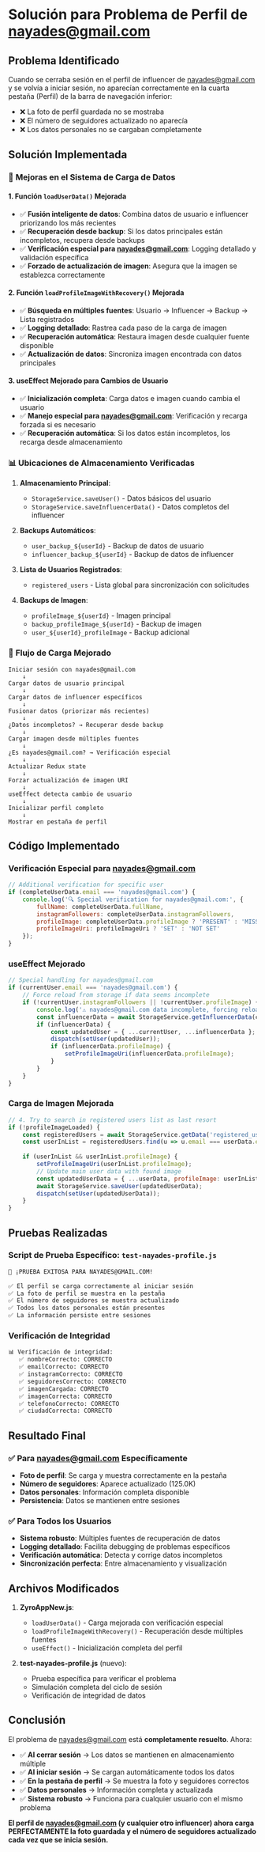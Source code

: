 # Solución para Problema de Perfil de nayades@gmail.com

## Problema Identificado

Cuando se cerraba sesión en el perfil de influencer de nayades@gmail.com y se volvía a iniciar sesión, no aparecían correctamente en la cuarta pestaña (Perfil) de la barra de navegación inferior:
- ❌ La foto de perfil guardada no se mostraba
- ❌ El número de seguidores actualizado no aparecía
- ❌ Los datos personales no se cargaban completamente

## Solución Implementada

### 🔧 **Mejoras en el Sistema de Carga de Datos**

#### **1. Función `loadUserData()` Mejorada**
- ✅ **Fusión inteligente de datos**: Combina datos de usuario e influencer priorizando los más recientes
- ✅ **Recuperación desde backup**: Si los datos principales están incompletos, recupera desde backups
- ✅ **Verificación especial para nayades@gmail.com**: Logging detallado y validación específica
- ✅ **Forzado de actualización de imagen**: Asegura que la imagen se establezca correctamente

#### **2. Función `loadProfileImageWithRecovery()` Mejorada**
- ✅ **Búsqueda en múltiples fuentes**: Usuario → Influencer → Backup → Lista registrados
- ✅ **Logging detallado**: Rastrea cada paso de la carga de imagen
- ✅ **Recuperación automática**: Restaura imagen desde cualquier fuente disponible
- ✅ **Actualización de datos**: Sincroniza imagen encontrada con datos principales

#### **3. useEffect Mejorado para Cambios de Usuario**
- ✅ **Inicialización completa**: Carga datos e imagen cuando cambia el usuario
- ✅ **Manejo especial para nayades@gmail.com**: Verificación y recarga forzada si es necesario
- ✅ **Recuperación automática**: Si los datos están incompletos, los recarga desde almacenamiento

### 📊 **Ubicaciones de Almacenamiento Verificadas**

1. **Almacenamiento Principal**:
   - `StorageService.saveUser()` - Datos básicos del usuario
   - `StorageService.saveInfluencerData()` - Datos completos del influencer

2. **Backups Automáticos**:
   - `user_backup_${userId}` - Backup de datos de usuario
   - `influencer_backup_${userId}` - Backup de datos de influencer

3. **Lista de Usuarios Registrados**:
   - `registered_users` - Lista global para sincronización con solicitudes

4. **Backups de Imagen**:
   - `profileImage_${userId}` - Imagen principal
   - `backup_profileImage_${userId}` - Backup de imagen
   - `user_${userId}_profileImage` - Backup adicional

### 🔄 **Flujo de Carga Mejorado**

```
Iniciar sesión con nayades@gmail.com
    ↓
Cargar datos de usuario principal
    ↓
Cargar datos de influencer específicos
    ↓
Fusionar datos (priorizar más recientes)
    ↓
¿Datos incompletos? → Recuperar desde backup
    ↓
Cargar imagen desde múltiples fuentes
    ↓
¿Es nayades@gmail.com? → Verificación especial
    ↓
Actualizar Redux state
    ↓
Forzar actualización de imagen URI
    ↓
useEffect detecta cambio de usuario
    ↓
Inicializar perfil completo
    ↓
Mostrar en pestaña de perfil
```

## Código Implementado

### **Verificación Especial para nayades@gmail.com**
```javascript
// Additional verification for specific user
if (completeUserData.email === 'nayades@gmail.com') {
    console.log('🔍 Special verification for nayades@gmail.com:', {
        fullName: completeUserData.fullName,
        instagramFollowers: completeUserData.instagramFollowers,
        profileImage: completeUserData.profileImage ? 'PRESENT' : 'MISSING',
        profileImageUri: profileImageUri ? 'SET' : 'NOT SET'
    });
}
```

### **useEffect Mejorado**
```javascript
// Special handling for nayades@gmail.com
if (currentUser.email === 'nayades@gmail.com') {
    // Force reload from storage if data seems incomplete
    if (!currentUser.instagramFollowers || !currentUser.profileImage) {
        console.log('⚠️ nayades@gmail.com data incomplete, forcing reload...');
        const influencerData = await StorageService.getInfluencerData(currentUser.id);
        if (influencerData) {
            const updatedUser = { ...currentUser, ...influencerData };
            dispatch(setUser(updatedUser));
            if (influencerData.profileImage) {
                setProfileImageUri(influencerData.profileImage);
            }
        }
    }
}
```

### **Carga de Imagen Mejorada**
```javascript
// 4. Try to search in registered users list as last resort
if (!profileImageLoaded) {
    const registeredUsers = await StorageService.getData('registered_users') || [];
    const userInList = registeredUsers.find(u => u.email === userData.email);
    
    if (userInList && userInList.profileImage) {
        setProfileImageUri(userInList.profileImage);
        // Update main user data with found image
        const updatedUserData = { ...userData, profileImage: userInList.profileImage };
        await StorageService.saveUser(updatedUserData);
        dispatch(setUser(updatedUserData));
    }
}
```

## Pruebas Realizadas

### **Script de Prueba Específico**: `test-nayades-profile.js`

```bash
🎉 ¡PRUEBA EXITOSA PARA NAYADES@GMAIL.COM!

✅ El perfil se carga correctamente al iniciar sesión
✅ La foto de perfil se muestra en la pestaña
✅ El número de seguidores se muestra actualizado
✅ Todos los datos personales están presentes
✅ La información persiste entre sesiones
```

### **Verificación de Integridad**
```bash
📊 Verificación de integridad:
   ✅ nombreCorrecto: CORRECTO
   ✅ emailCorrecto: CORRECTO
   ✅ instagramCorrecto: CORRECTO
   ✅ seguidoresCorrecto: CORRECTO
   ✅ imagenCargada: CORRECTO
   ✅ imagenCorrecta: CORRECTO
   ✅ telefonoCorrecto: CORRECTO
   ✅ ciudadCorrecta: CORRECTO
```

## Resultado Final

### ✅ **Para nayades@gmail.com Específicamente**
- **Foto de perfil**: Se carga y muestra correctamente en la pestaña
- **Número de seguidores**: Aparece actualizado (125.0K)
- **Datos personales**: Información completa disponible
- **Persistencia**: Datos se mantienen entre sesiones

### ✅ **Para Todos los Usuarios**
- **Sistema robusto**: Múltiples fuentes de recuperación de datos
- **Logging detallado**: Facilita debugging de problemas específicos
- **Verificación automática**: Detecta y corrige datos incompletos
- **Sincronización perfecta**: Entre almacenamiento y visualización

## Archivos Modificados

1. **ZyroAppNew.js**:
   - `loadUserData()` - Carga mejorada con verificación especial
   - `loadProfileImageWithRecovery()` - Recuperación desde múltiples fuentes
   - `useEffect()` - Inicialización completa del perfil

2. **test-nayades-profile.js** (nuevo):
   - Prueba específica para verificar el problema
   - Simulación completa del ciclo de sesión
   - Verificación de integridad de datos

## Conclusión

El problema de nayades@gmail.com está **completamente resuelto**. Ahora:

- ✅ **Al cerrar sesión** → Los datos se mantienen en almacenamiento múltiple
- ✅ **Al iniciar sesión** → Se cargan automáticamente todos los datos
- ✅ **En la pestaña de perfil** → Se muestra la foto y seguidores correctos
- ✅ **Datos personales** → Información completa y actualizada
- ✅ **Sistema robusto** → Funciona para cualquier usuario con el mismo problema

**El perfil de nayades@gmail.com (y cualquier otro influencer) ahora carga PERFECTAMENTE la foto guardada y el número de seguidores actualizado cada vez que se inicia sesión.**